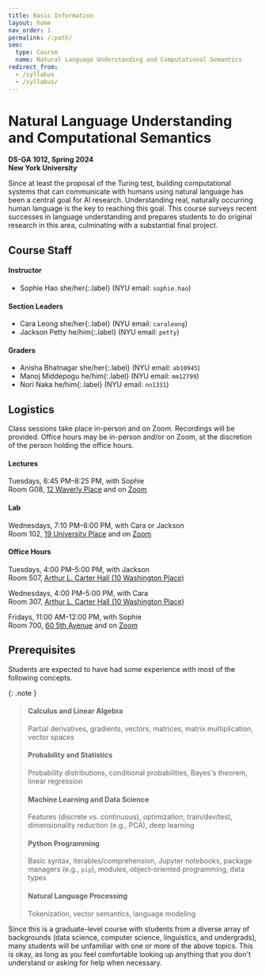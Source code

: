 ```yaml
---
title: Basic Information 
layout: home
nav_order: 1
permalink: /:path/
seo:
  type: Course
  name: Natural Language Understanding and Computational Semantics
redirect_from:
  - /syllabus
  - /syllabus/
---
```


# Natural Language Understanding and Computational Semantics

**DS-GA 1012, Spring 2024**<br />
**New York University**

Since at least the proposal of the Turing test, building computational systems that can communicate with humans using natural language has been a central goal for Al research. Understanding real, naturally occurring human language is the key to reaching this goal. This course surveys recent successes in language understanding and prepares students to do original research in this area, culminating with a substantial final project. 

## Course Staff

#### Instructor

* Sophie Hao <span>she/her</span>{:.label} (NYU email: `sophie.hao`)

#### Section Leaders

* Cara Leong <span>she/her</span>{:.label} (NYU email: `caraleong`)
* Jackson Petty <span>he/him</span>{:.label} (NYU email: `petty`)

#### Graders

* Anisha Bhatnagar <span>she/her</span>{:.label} (NYU email: `ab10945`)
* Manoj Middepogu <span>he/him</span>{:.label} (NYU email: `mm12799`) 
* Nori Naka <span>he/him</span>{:.label} (NYU email: `nn1331`) 

## Logistics

Class sessions take place in-person and on Zoom. Recordings will be provided. Office hours may be in-person and/or on Zoom, at the discretion of the person holding the office hours.

#### Lectures

Tuesdays, 6:45 PM–8:25 PM, with Sophie<br />
Room G08, [12 Waverly Place](https://goo.gl/maps/3qye7472KPRqERbi8) and on [Zoom](https://nyu.zoom.us/j/92219995802?pwd=Tm9jNVdtWkVwazd6cUxEU0h0K2ZZZz09)

#### Lab

Wednesdays, 7:10 PM–8:00 PM, with Cara or Jackson<br />
Room 102, [19 University Place](https://maps.app.goo.gl/gZFoDtF17dD4VAH97) and on [Zoom](https://nyu.zoom.us/j/92219995802?pwd=Tm9jNVdtWkVwazd6cUxEU0h0K2ZZZz09)

#### Office Hours

Tuesdays, 4:00 PM–5:00 PM, with Jackson<br />
Room 507, [Arthur L. Carter Hall (10 Washington Place)](https://maps.app.goo.gl/AUKATEnYwBccmE4v8)

Wednesdays, 4:00 PM–5:00 PM, with Cara<br />
Room 307, [Arthur L. Carter Hall (10 Washington Place)](https://maps.app.goo.gl/AUKATEnYwBccmE4v8)

Fridays, 11:00 AM–12:00 PM, with Sophie<br />
Room 700, [60 5th Avenue](https://maps.app.goo.gl/vmJ9bgaZyJDrRj5c6) and on [Zoom](https://nyu.zoom.us/j/92219995802?pwd=Tm9jNVdtWkVwazd6cUxEU0h0K2ZZZz09)

## Prerequisites

Students are expected to have had some experience with most of the following concepts.

{: .note }
> #### Calculus and Linear Algebra
> Partial derivatives, gradients, vectors, matrices, matrix multiplication, vector spaces
>
> #### Probability and Statistics
> Probability distributions, conditional probabilities, Bayes's theorem, linear regression
>
> #### Machine Learning and Data Science
> Features (discrete vs. continuous), optimization, train/dev/test, dimensionality reduction (e.g., PCA), deep learning
>
> #### Python Programming
> Basic syntax, iterables/comprehension, Jupyter notebooks, package managers (e.g., `pip`), modules, object-oriented programming, data types
>
> #### Natural Language Processing
> Tokenization, vector semantics, language modeling

Since this is a graduate-level course with students from a diverse array of backgrounds (data science, computer science, linguistics, and undergrads), many students will be unfamiliar with one or more of the above topics. This is okay, as long as you feel comfortable looking up anything that you don't understand or asking for help when necessary. 

